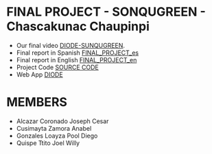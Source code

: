 # FINAL PROJECT - SONQUGREEN - Chascakunac Chaupinpi
- Our final video [DIODE-SUNQUGREEN](https://youtu.be/LHSEAyzpRBk "SPACE APPS CHALLENGE").
- Final report in Spanish [FINAL_PROJECT_es](https://github.com/joelinfo19/space_apps/blob/main/final_report/FINAL_PROJECT_es.pdf)
- Final report in English [FINAL_PROJECT_en](https://github.com/joelinfo19/space_apps/blob/main/final_report/FINAL_PROJECT_en.pdf)
- Project Code [SOURCE CODE](https://github.com/joelinfo19/space_apps)
- Web App [DIODE](https://laughing-babbage-450c3e.netlify.app/) 
# MEMBERS
- Alcazar Coronado Joseph Cesar
- Cusimayta Zamora Anabel
- Gonzales Loayza Pool Diego
- Quispe Ttito Joel Willy
